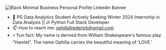 ![Black Minimal Business Personal Profile Linkedin Banner](https://user-images.githubusercontent.com/76613993/200097145-a17b0a4a-12ce-47c8-b383-19d91b55145d.png)

- 👯 PG Data Analytics Student Actively Seeking Winter 2024 Internship in Data Analysis || Jr Python Full Stack Developer
- 📫 How to reach me: ophiliafrederick@gmail.com
- ⚡ Fun fact: My name is derived from William Shakespeare's famous play "Hamlet". The name Ophilia carries the beautiful meaning of 'LOVE.'  
